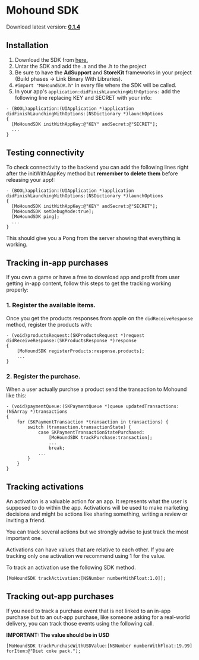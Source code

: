 # Mohound SDK
Download latest version: [**0.1.4**](https://www.dropbox.com/s/v6xyrxtwkuy2lj8/MohoundSDK-0.1.4.tar.gz)

## Installation
1. Download the SDK from [here.](https://www.dropbox.com/s/v6xyrxtwkuy2lj8/MohoundSDK-0.1.4.tar.gz)
2. Untar the SDK and add the .a and the .h to the project
3. Be sure to have the **AdSupport** and **StoreKit** frameworks in your project (Build phases -> Link Binary With 
Libraries).
4. ``#import "MoHoundSDK.h"`` in every file where the SDK will be called.
5. In your app's ``application:didFinishLaunchingWithOptions:`` add the following line replacing KEY and SECRET with
   your info:  

```objc    
- (BOOL)application:(UIApplication *)application didFinishLaunchingWithOptions:(NSDictionary *)launchOptions
{
  [MoHoundSDK initWithAppKey:@"KEY" andSecret:@"SECRET"];
  ...
}
```

## Testing connectivity
To check connectivity to the backend you can add the following lines right after the initWithAppKey method but **remember 
to delete them** before releasing your app!:

```objc 
- (BOOL)application:(UIApplication *)application didFinishLaunchingWithOptions:(NSDictionary *)launchOptions
{
  [MoHoundSDK initWithAppKey:@"KEY" andSecret:@"SECRET"];
  [MoHoundSDK setDebugMode:true];
  [MoHoundSDK ping];
  ...
}
```

This should give you a Pong from the server showing that everything is working.

## Tracking in-app purchases
If you own a game or have a free to download app and profit from user getting in-app content, follow this steps to get 
the tracking working properly:

### 1. Register the available items.
Once you get the products responses from apple on the ``didReceiveResponse`` method, register the products with:

```objc
- (void)productsRequest:(SKProductsRequest *)request didReceiveResponse:(SKProductsResponse *)response
{
    [MoHoundSDK registerProducts:response.products];
    ...
}
```

### 2. Register the purchase.
When a user actually purchse a product send the transaction to Mohound like this:

```objc
- (void)paymentQueue:(SKPaymentQueue *)queue updatedTransactions:(NSArray *)transactions
{
    for (SKPaymentTransaction *transaction in transactions) {
        switch (transaction.transactionState) {
            case SKPaymentTransactionStatePurchased:
                [MoHoundSDK trackPurchase:transaction];
                ...
                break;
            ...
        }
    }
}
```

## Tracking activations
An activation is a valuable action for an app. It represents what the user is supposed to do within the app. Activations 
will be used to make marketing decisions and might be actions like sharing something, writing a review or inviting a 
friend.

You can track several actions but we strongly advise to just track the most important one. 

Activations can have values that are relative to each other. If you are tracking only one activation
we recommend using 1 for the value.

To track an activation use the following SDK method.

```objc
[MoHoundSDK trackActivation:[NSNumber numberWithFloat:1.0]];
```

## Tracking out-app purchases
If you need to track a purchase event that is not linked to an in-app purchase but to an out-app purchase, like someone 
asking for a real-world delivery, you can track those events using the following call.

**IMPORTANT: The value should be in USD**

```objc
[MoHoundSDK trackPurchaseWithUSDValue:[NSNumber numberWithFloat:19.99] forItem:@"Diet coke pack."];
```
